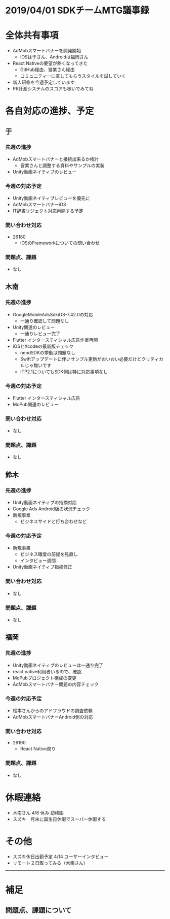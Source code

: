 # 2019/04/01 SDKチームMTG議事録

# 全体共有事項
- AdMobスマートバナーを開発開始
  - iOSは于さん、Androidは福岡さん
- React Nativeの要望が熱くなってきた
  - GitHub経由、営業さん経由
  - コミュニティーに直してもらうスタイルを試していく
- 新人研修を今週予定しています
- PR計測システムのスコアも稼いでみてね

# 各自対応の進捗、予定
## 于
### 先週の進捗
- AdMobスマートバナーと接続出来るか検討
  - 営業さんと調整する資料やサンプルの実装
- Unity動画ネイティブのレビュー

### 今週の対応予定
- Unity動画ネイティブレビューを優先に
- AdMobスマートバナーiOS
- IT辞書リジェクト対応再開する予定

### 問い合わせ対応
- 26180
  - iOSのFrameworkについての問い合わせ

### 問題点、課題
- なし

## 木南
### 先週の進捗
- GoogleMobileAdsSdkiOS-7.42.0の対応
  - 一通り確認して問題なし
- Unity関連のレビュー
  - 一通りレビュー完了
- Flutter インタースティシャル広告作業再開
- iOSとXcodeの最新版チェック
  - nendSDKの挙動は問題なし
  - Swiftアップデートに伴いサンプル更新がおいおい必要だけどクリティカルじゃ無いです
  - ITP2.1についてもSDK側は特に対応事項なし

### 今週の対応予定
- Flutter インタースティシャル広告
- MoPub関連のレビュー

### 問い合わせ対応
- なし

### 問題点、課題
- なし

## 鈴木
### 先週の進捗
- Unity動画ネイティブの指摘対応
- Google Ads Android版の状況チェック
- 新規事業
  - ビジネスサイドと打ち合わせなど

### 今週の対応予定
- 新規事業
  - ビジネス確度の前提を見直し
  - インタビュー週間
- Unity動画ネイティブ指摘修正

### 問い合わせ対応
- なし

### 問題点、課題
- なし

## 福岡
### 先週の進捗
- Unity動画ネイティブのレビューは一通り完了
- react native利用者いるので、確認
- MoPubプロジェクト構成の変更
- AdMobスマートバナー問題の内容チェック

### 今週の対応予定
- 松本さんからのアドフラウドの調査依頼
- AdMobスマートバナーAndroid側の対応

### 問い合わせ対応
- 26190
  - React Native周り

### 問題点、課題
- なし


# 休暇連絡
- 木南さん 4/8 休み 幼稚園
- スズキ　月末に誕生日休暇でスーパー休暇する

# その他
- スズキ休日出勤予定 4/14 ユーザーインタビュー
- リモート２日取ってみる（木南さん）

----

# 補足
## 問題点、課題について
